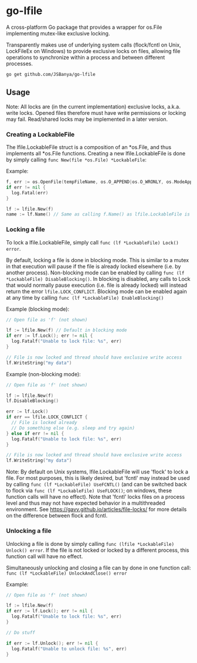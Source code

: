 # go-lfile
A cross-platform Go package that provides a wrapper for os.File implementing mutex-like exclusive locking.

Transparently makes use of underlying system calls (flock/fcntl on Unix, LockFileEx on Windows) to provide exclusive locks on files, allowing file operations to synchronize within a process and between different processes.

```
go get github.com/JSBanya/go-lfile
```

## Usage
Note: All locks are (in the current implementation) exclusive locks, a.k.a. write locks. Opened files therefore must have write permissions or locking may fail. Read/shared locks may be implemented in a later version.

### Creating a LockableFile
The lfile.LockableFile struct is a composition of an \*os.File, and thus implements all \*os.File functions. Creating a new lfile.LockableFile is done by simply calling ```func New(file *os.File) *LockableFile```:

Example:
```go
f, err := os.OpenFile(tempFileName, os.O_APPEND|os.O_WRONLY, os.ModeAppend)
if err != nil {
  log.Fatal(err)
}

lf := lfile.New(f)
name := lf.Name() // Same as calling f.Name() as lfile.LockableFile is a composition of *os.File
```

### Locking a file
To lock a lfile.LockableFile, simply call ```func (lf *LockableFile) Lock() error```.

By default, locking a file is done in blocking mode. This is similar to a mutex in that execution will pause if the file is already locked elsewhere (i.e. by another process). Non-blocking mode can be enabled by calling ```func (lf *LockableFile) DisableBlocking()```. In blocking is disabled, any calls to Lock that would normally pause execution (i.e. file is already locked) will instead return the error ```lfile.LOCK_CONFLICT```. Blocking mode can be enabled again at any time by calling ```func (lf *LockableFile) EnableBlocking()```

Example (blocking mode):
```go
// Open file as 'f' (not shown)

lf := lfile.New(f) // Default in blocking mode
if err := lf.Lock(); err != nil {
  log.Fatalf("Unable to lock file: %s", err)
}

// File is now locked and thread should have exclusive write access
lf.WriteString("my data")
```

Example (non-blocking mode):
```go
// Open file as 'f' (not shown)

lf := lfile.New(f)
lf.DisableBlocking()

err := lf.Lock()
if err == lfile.LOCK_CONFLICT {
  // File is locked already
  // Do something else (e.g. sleep and try again)
} else if err != nil {
  log.Fatalf("Unable to lock file: %s", err)
}

// File is now locked and thread should have exclusive write access
lf.WriteString("my data")
```

Note: By default on Unix systems, lfile.LockableFile will use 'flock' to lock a file. For most purposes, this is likely desired, but 'fcntl' may instead be used by calling ```func (lf *LockableFile) UseFCNTL()``` (and can be switched back to flock via ```func (lf *LockableFile) UseFLOCK()```; on windows, these function calls will have no effect). Note that 'fcntl' locks files on a process level and thus may not have expected behavior in a multithreaded environment. See https://gavv.github.io/articles/file-locks/ for more details on the difference between flock and fcntl.

### Unlocking a file
Unlocking a file is done by simply calling ```func (lfile *LockableFile) Unlock() error```. If the file is not locked or locked by a different process, this function call will have no effect.

Simultaneously unlocking and closing a file can by done in one function call: ```func (lf *LockableFile) UnlockAndClose() error```

Example:
```go
// Open file as 'f' (not shown)

lf := lfile.New(f)
if err := lf.Lock(); err != nil {
  log.Fatalf("Unable to lock file: %s", err)
}

// Do stuff

if err := lf.Unlock(); err != nil {
  log.Fatalf("Unable to unlock file: %s", err)
}
```
